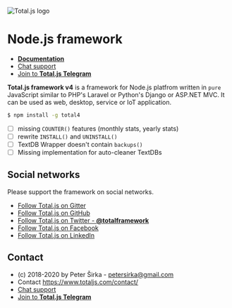 ![Total.js logo](https://www.totaljs.com/img/logo-totaljs.png)

Node.js framework
=================

- [__Documentation__](https://docs.totaljs.com)
- [Chat support](https://platform.totaljs.com/?open=messenger)
- [Join to __Total.js Telegram__](https://t.me/totalplatform)

__Total.js framework v4__ is a framework for Node.js platfrom written in `pure` JavaScript similar to PHP's Laravel or Python's Django or ASP.NET MVC. It can be used as web, desktop, service or IoT application.

```bash
$ npm install -g total4
```

- [ ] missing `COUNTER()` features (monthly stats, yearly stats)
- [ ] rewrite `INSTALL()` and `UNINSTALL()`
- [ ] TextDB Wrapper doesn't contain `backups()`
- [ ] Missing implementation for auto-cleaner TextDBs

## Social networks

Please support the framework on social networks.

- [Follow Total.js on Gitter](https://gitter.im/totaljs/framework)
- [Follow Total.js on GitHub](https://github.com/totaljs/framework)
- [Follow Total.js on Twitter - __@totalframework__](https://twitter.com/totalframework)
- [Follow Total.js on Facebook](https://www.facebook.com/totaljs.web.framework)
- [Follow Total.js on LinkedIn](https://www.linkedin.com/groups/totaljs-8109884)

## Contact

- (c) 2018-2020 by Peter Širka - <petersirka@gmail.com>
- Contact <https://www.totaljs.com/contact/>
- [Chat support](https://platform.totaljs.com/?open=messenger)
- [Join to __Total.js Telegram__](https://t.me/totalplatform)

[license-image]: https://img.shields.io/badge/license-MIT-blue.svg?style=flat
[license-url]: license.txt

[npm-url]: https://npmjs.org/package/total.js
[npm-version-image]: https://img.shields.io/npm/v/total.js.svg?style=flat
[npm-downloads-image]: https://img.shields.io/npm/dm/total.js.svg?style=flat
[npm-quality]: http://npm.packagequality.com/shield/total.js.svg

[travis-url]: https://travis-ci.org/totaljs/framework
[travis-image]: https://img.shields.io/travis/totaljs/framework.svg?style=flat
